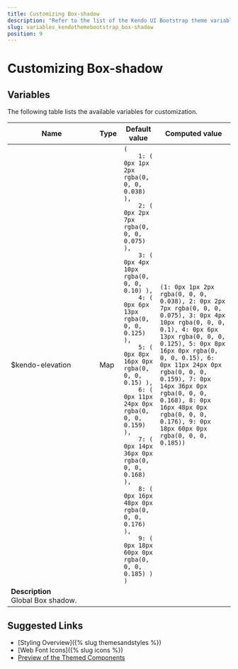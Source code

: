 ```yaml
---
title: Customizing Box-shadow
description: "Refer to the list of the Kendo UI Bootstrap theme variables available for customization."
slug: variables_kendothemebootstrap_box-shadow
position: 9
---
```


# Customizing Box-shadow

## Variables

The following table lists the available variables for customization.

<table class="theme-variables">
    <colgroup>
    <col style="width: 200px; white-space:nowrap;" />
    <col />
    <col />
    <col />
</colgroup>
<thead>
    <tr>
        <th>Name</th>
        <th>Type</th>
        <th>Default value</th>
        <th>Computed value</th>
    </tr>
</thead>
<tbody>
        <tr>
    <td>$kendo-elevation</td>
    <td>Map</td>
    <td><code>(
    1: ( 0px 1px 2px rgba(0, 0, 0, 0.038) ),
    2: ( 0px 2px 7px rgba(0, 0, 0, 0.075) ),
    3: ( 0px 4px 10px rgba(0, 0, 0, 0.10) ),
    4: ( 0px 6px 13px rgba(0, 0, 0, 0.125) ),
    5: ( 0px 8px 16px 0px rgba(0, 0, 0, 0.15) ),
    6: ( 0px 11px 24px 0px rgba(0, 0, 0, 0.159) ),
    7: ( 0px 14px 36px 0px rgba(0, 0, 0, 0.168) ),
    8: ( 0px 16px 48px 0px rgba(0, 0, 0, 0.176) ),
    9: ( 0px 18px 60px 0px rgba(0, 0, 0, 0.185) )
)</code></td>
    <td><code>(1: 0px 1px 2px rgba(0, 0, 0, 0.038), 2: 0px 2px 7px rgba(0, 0, 0, 0.075), 3: 0px 4px 10px rgba(0, 0, 0, 0.1), 4: 0px 6px 13px rgba(0, 0, 0, 0.125), 5: 0px 8px 16px 0px rgba(0, 0, 0, 0.15), 6: 0px 11px 24px 0px rgba(0, 0, 0, 0.159), 7: 0px 14px 36px 0px rgba(0, 0, 0, 0.168), 8: 0px 16px 48px 0px rgba(0, 0, 0, 0.176), 9: 0px 18px 60px 0px rgba(0, 0, 0, 0.185))</code></td>
</tr>
<tr>
    <td colspan="4" class="theme-variables-description-container"><div><b>Description</b><div class="theme-variables-description">Global Box shadow.</div></div>
    </td>
</tr>
</tbody>
</table>

## Suggested Links

* [Styling Overview]({% slug themesandstyles %})
* [Web Font Icons]({% slug icons %})
* [Preview of the Themed Components](../)

